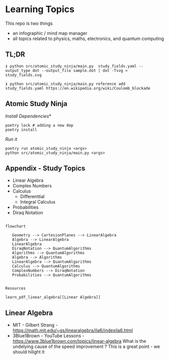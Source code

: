 # Learning Topics

This repo is two things

- an infographic / mind map manager
- all topics related to physics, maths, electronics, and quantum computing

## TL;DR

```
❯ python src/atomic_study_ninja/main.py  study_fields.yaml --output_type dot --output_file sample.dot | dot -Tsvg > study_fields.svg
```

```
❯ python src/atomic_study_ninja/main.py reference add study_fields.yaml https://en.wikipedia.org/wiki/Coulomb_blockade
```


## Atomic Study Ninja
*Install Dependencies**
```
poetry lock # adding a new dep
poetry install
```

*Run it*
```
poetry run atomic_study_ninja <args>
python src/atomic_study_ninja/main.py <args>
```


## Appendix - Study Topics

- Linear Algebra
- Complex Numbers
- Calculus
  - Differenttial
  - Integral Calculus
- Probabilities
- Diraq Notation

```mermaid

flowchart

   Geometry --> CartesionPlanes --> LinearAlgebra
   Algebra --> LinearAlgebra
   LinearAlgebra
   DiraqNotation --> QuantumAlgorithms
   Algorithms --> QuantumAlgorithms
   Algebra --> Algorithms
   LinearAlgebra --> QuantumAlgorithms
   Calculus --> QuantumAlgorithms
   ComplexNumbers --> DiraqNotation
   Probabilities --> QuantumAlgorithms


Resources

learn_pdf_linear_algebra[[Linear Algebra]]
```
## Linear Algebra
* MIT - Gilbert Strang - https://math.mit.edu/~gs/linearalgebra/ila6/indexila6.html
* 3Blue1Brown - YouTube Lessons - https://www.3blue1brown.com/topics/linear-algebra
What is the undelying cause of the speed improvement ?
This is a great point - we should hilight it
